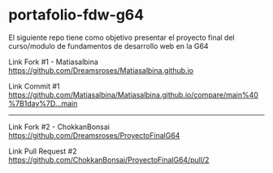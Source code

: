 # portafolio-fdw-g64
El siguiente repo tiene como objetivo presentar el proyecto final del curso/modulo de fundamentos de desarrollo web en la G64

Link Fork #1 - Matiasalbina
https://github.com/Dreamsroses/Matiasalbina.github.io


Link Commit #1
https://github.com/Matiasalbina/Matiasalbina.github.io/compare/main%40%7B1day%7D...main

_______

Link Fork #2 - ChokkanBonsai
https://github.com/Dreamsroses/ProyectoFinalG64


Link Pull Request #2
https://github.com/ChokkanBonsai/ProyectoFinalG64/pull/2




